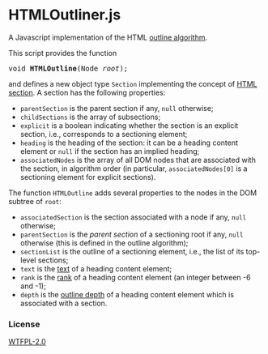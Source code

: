 # HTMLOutliner.js

A Javascript implementation of the HTML [outline algorithm](http://www.whatwg.org/specs/web-apps/current-work/multipage/sections.html#outline).

This script provides the function

<pre>void <b>HTMLOutline</b>(Node <i>root</i>);</pre>

and defines a new object type `Section` implementing the concept of [HTML section](http://www.whatwg.org/specs/web-apps/current-work/multipage/sections.html#concept-section). A section has the following properties:

* `parentSection` is the parent section if any, `null` otherwise;
* `childSections` is the array of subsections;
* `explicit` is a boolean indicating whether the section is an explicit section, i.e., corresponds to a sectioning element;
* `heading` is the heading of the section: it can be a heading content element or `null` if the section has an implied heading;
* `associatedNodes` is the array of all DOM nodes that are associated with the section, in algorithm order (in particular, `associatedNodes[0]` is a sectioning element for explicit sections).

The function `HTMLOutline` adds several properties to the nodes in the DOM subtree of `root`:

* `associatedSection` is the section associated with a node if any, `null` otherwise;
* `parentSection` is the *parent section* of a sectioning root if any, `null` otherwise (this is defined in the outline algorithm);
* `sectionList` is the outline of a sectioning element, i.e., the list of its top-level sections;
* `text` is the [text](http://www.whatwg.org/specs/web-apps/current-work/multipage/sections.html#the-hgroup-element) of a heading content element;
* `rank` is the [rank](http://www.whatwg.org/specs/web-apps/current-work/multipage/sections.html#rank) of a heading content element (an integer between -6 and -1);
* `depth` is the [outline depth](http://www.whatwg.org/specs/web-apps/current-work/multipage/sections.html#outline-depth) of a heading content element which is associated with a section.

### License

[WTFPL-2.0](https://tldrlegal.com/license/do-wtf-you-want-to-public-license-v2-(wtfpl-2.0))
